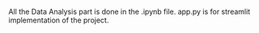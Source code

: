 All the Data Analysis part is done in the .ipynb file.
app.py is for streamlit implementation of the project.
